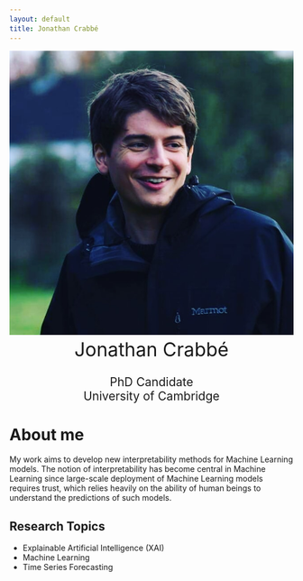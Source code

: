 ```yaml
---
layout: default
title: Jonathan Crabbé
---
```


<center style="font-size: 1.5em" class="align-left">
<img src="/images/jonathan.jpg" alt="Jonathan Crabbé"
	 class="avatar"/> <br>
	 <span style="font-size: 1.6em"> Jonathan Crabbé </span> <br> <br>
	  PhD Candidate <br>
	  University of Cambridge  </center>
<h1> About me </h1>
<p>  My work aims to develop new interpretability methods for Machine Learning models.
	   The notion of interpretability has become central in Machine Learning since
	   large-scale deployment of Machine Learning models requires trust,
	   which relies heavily on the ability of human beings to understand
	   the predictions of such models.</p>
<h2> Research Topics </h2>
<ul>
<li> Explainable Artificial Intelligence (XAI) </li>
<li> Machine Learning </li>
<li> Time Series Forecasting </li>
</ul>		 
